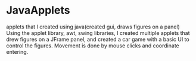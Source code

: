 # JavaApplets
applets that I created using java(created gui, draws figures on a panel)
Using the applet library, awt, swing libraries,
I created multiple applets that drew figures on a JFrame panel, 
and created a car game with a basic UI to control the figures. 
Movement is done by mouse clicks and coordinate entering.
